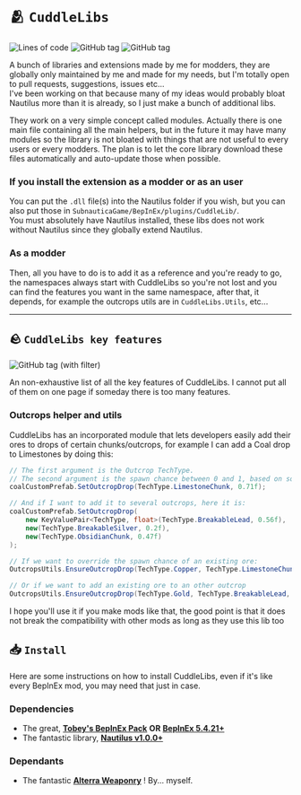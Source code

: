 # 🫂 `CuddleLibs`
![Lines of code](https://img.shields.io/tokei/lines/github/VELD-Dev/Nautilus-Extensions)
![GitHub tag](https://img.shields.io/github/v/tag/SubnauticaModding/Nautilus?label=nautilus)
![GitHub tag](https://img.shields.io/github/v/tag/VELD-Dev/CuddleLibs?label=nautilus)    
  
A bunch of libraries and extensions made by me for modders, they are globally only maintained by me and made for my needs, but I'm totally open to pull requests, suggestions, issues etc...  
I've been working on that because many of my ideas would probably bloat Nautilus more than it is already, so I just make a bunch of additional libs.  
  
They work on a very simple concept called modules. Actually there is one main file containing all the main helpers, but in the future it may have many modules so the library is not bloated with things that are not useful to every users or every modders. The plan is to let the core library download these files automatically and auto-update those when possible.

### If you install the extension as a modder or as an user
You can put the `.dll` file(s) into the Nautilus folder if you wish, but you can also put those in `SubnauticaGame/BepInEx/plugins/CuddleLib/`.  
You must absolutely have Nautilus installed, these libs does not work without Nautilus since they globally extend Nautilus.

### As a modder
Then, all you have to do is to add it as a reference and you're ready to go, the namespaces always start with CuddleLibs so you're not lost and you can find the features you want in the same namespace, after that, it depends, for example the outcrops utils are in `CuddleLibs.Utils`, etc...

---

## 🪨 `CuddleLibs key features`
![GitHub tag (with filter)](https://img.shields.io/github/v/tag/VELD-Dev/CuddleLibs)  
  
An non-exhaustive list of all the key features of CuddleLibs. I cannot put all of them on one page if someday there is too many features.

### Outcrops helper and utils
CuddleLibs has an incorporated module that lets developers easily add their ores to drops of certain chunks/outcrops, for example I can add a Coal drop to Limestones by doing this:

```csharp
// The first argument is the Outcrop TechType.
// The second argument is the spawn chance between 0 and 1, based on something UWE called "Player Entropy" which globally computes the luck of the player.
coalCustomPrefab.SetOutcropDrop(TechType.LimestoneChunk, 0.71f);

// And if I want to add it to several outcrops, here it is:
coalCustomPrefab.SetOutcropDrop(
    new KeyValuePair<TechType, float>(TechType.BreakableLead, 0.56f),
    new(TechType.BreakableSilver, 0.2f),
    new(TechType.ObsidianChunk, 0.47f)
);

// If we want to override the spawn chance of an existing ore:
OutcropsUtils.EnsureOutcropDrop(TechType.Copper, TechType.LimestoneChunk, chance: 0.6f);  // Spawn chances are extremely high, here.

// Or if we want to add an existing ore to an other outcrop
OutcropsUtils.EnsureOutcropDrop(TechType.Gold, TechType.BreakableLead, chance: 0.025f);  // And here, spawn chances are extremely low.
```

I hope you'll use it if you make mods like that, the good point is that it does not break the compatibility with other mods as long as they use this lib too

## 📥 `Install`
Here are some instructions on how to install CuddleLibs, even if it's like every BepInEx mod, you may need that just in case.

### Dependencies
- The great, [**Tobey's BepInEx Pack**](https://github.com/toebeann/BepInEx.Subnautica/releases) **OR** [**BepInEx 5.4.21+**](https://github.com/BepInEx/BepInEx/releases)
- The fantastic library, [**Nautilus v1.0.0+**](https://github.com/SubnauticaModding/Nautilus/releases)

### Dependants
- The fantastic [**Alterra Weaponry**](https://github.com/VELD-Dev/Alterra-Weaponry/releases) ! By... myself.
